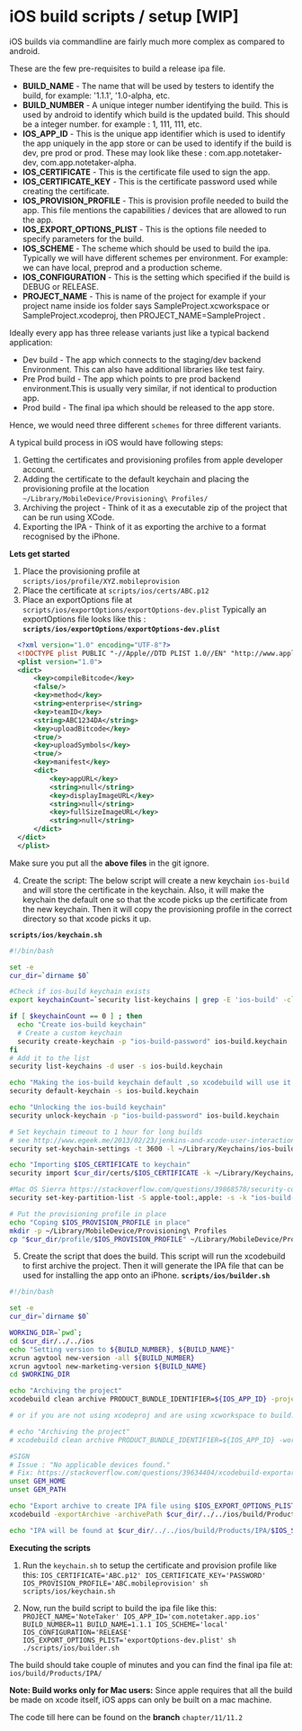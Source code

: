 # iOS build scripts / setup [WIP]

iOS builds via commandline are fairly much more complex as compared to android.

These are the few pre-requisites to build a release ipa file.
 - **BUILD_NAME** - The name that will be used by testers to identify the build, for example: '1.1.1', '1.0-alpha, etc.
 - **BUILD_NUMBER** - A unique integer number identifying the build. This is used by android to identify which build is the updated build. This should be a integer number. for example : 1, 111, 111, etc.
 - **IOS_APP_ID** - This is the unique app identifier which is used to identify the app uniquely in the app store or can be used to identify if the build is dev, pre prod or prod. These may look like these : com.app.notetaker-dev, com.app.notetaker-alpha.
 - **IOS_CERTIFICATE** - This is the certificate file used to sign the app.
 - **IOS_CERTIFICATE_KEY** - This is the certificate password used while creating the certificate.
 - **IOS_PROVISION_PROFILE** - This is provision profile needed to build the app. This file mentions the capabilities / devices that are allowed to run the app.
 - **IOS_EXPORT_OPTIONS_PLIST** - This is the options file needed to specify parameters for the build.
 - **IOS_SCHEME** - The scheme which should be used to build the ipa. Typically we will have different schemes per environment. For example: we can have local, preprod and a production scheme.
 - **IOS_CONFIGURATION** - This is the setting which specified if the build is DEBUG or RELEASE.
 - **PROJECT_NAME** - This is name of the project for example if your project name inside ios folder says SampleProject.xcworkspace or SampleProject.xcodeproj, then PROJECT_NAME=SampleProject .

Ideally every app has three release variants just like a typical backend application:
- Dev build - The app which connects to the staging/dev backend Environment. This can also have additional libraries like test fairy.
- Pre Prod build - The app which points to pre prod backend environment.This is usually very similar, if not identical to  production app.
- Prod build - The final ipa which should be released to the app store.

Hence, we would need three different `schemes` for three different variants.

A typical build process in iOS would have following steps:
1. Getting the certificates and provisioning profiles from apple developer account.
2. Adding the certificate to the default keychain and placing the provisioning profile at the location `~/Library/MobileDevice/Provisioning\ Profiles/`
3. Archiving the project - Think of it as a executable zip of the project that can be run using XCode.
4. Exporting the IPA - Think of it as exporting the archive to a format recognised by the iPhone.

**Lets get started**

1. Place the provisioning profile at `scripts/ios/profile/XYZ.mobileprovision`
2. Place the certificate at `scripts/ios/certs/ABC.p12`
3. Place an exportOptions file at `scripts/ios/exportOptions/exportOptions-dev.plist`
  Typically an exportOptions file looks like this :
  **`scripts/ios/exportOptions/exportOptions-dev.plist`**
  ```xml
    <?xml version="1.0" encoding="UTF-8"?>
    <!DOCTYPE plist PUBLIC "-//Apple//DTD PLIST 1.0//EN" "http://www.apple.com/DTDs/PropertyList-1.0.dtd">
    <plist version="1.0">
    <dict>
        <key>compileBitcode</key>
        <false/>
        <key>method</key>
        <string>enterprise</string>
        <key>teamID</key>
        <string>ABC1234DA</string>
        <key>uploadBitcode</key>
        <true/>
        <key>uploadSymbols</key>
        <true/>
        <key>manifest</key>
        <dict>
            <key>appURL</key>
            <string>null</string>
            <key>displayImageURL</key>
            <string>null</string>
            <key>fullSizeImageURL</key>
            <string>null</string>
        </dict>
    </dict>
    </plist>
  ```
  Make sure you put all the **above files** in the git ignore.

4. Create the script:
  The below script will create a new keychain `ios-build` and will store the certificate in the keychain. Also, it will make the keychain the default one so that the xcode picks up the certificate from the new keychain. Then it will copy the provisioning profile in the correct directory so that xcode picks it up.

  **`scripts/ios/keychain.sh`**
  ```bash
  #!/bin/bash

  set -e
  cur_dir=`dirname $0`

  #Check if ios-build keychain exists
  export keychainCount=`security list-keychains | grep -E 'ios-build' -c`

  if [ $keychainCount == 0 ] ; then
    echo "Create ios-build keychain"
    # Create a custom keychain
    security create-keychain -p "ios-build-password" ios-build.keychain
  fi
  # Add it to the list
  security list-keychains -d user -s ios-build.keychain

  echo "Making the ios-build keychain default ,so xcodebuild will use it for signing"
  security default-keychain -s ios-build.keychain

  echo "Unlocking the ios-build keychain"
  security unlock-keychain -p "ios-build-password" ios-build.keychain

  # Set keychain timeout to 1 hour for long builds
  # see http://www.egeek.me/2013/02/23/jenkins-and-xcode-user-interaction-is-not-allowed/
  security set-keychain-settings -t 3600 -l ~/Library/Keychains/ios-build.keychain

  echo "Importing $IOS_CERTIFICATE to keychain"
  security import $cur_dir/certs/$IOS_CERTIFICATE -k ~/Library/Keychains/ios-build.keychain -P $IOS_CERTIFICATE_KEY -T "/usr/bin/codesign" -A

  #Mac OS Sierra https://stackoverflow.com/questions/39868578/security-codesign-in-sierra-keychain-ignores-access-control-settings-and-ui-p
  security set-key-partition-list -S apple-tool:,apple: -s -k "ios-build-password" ios-build.keychain

  # Put the provisioning profile in place
  echo "Coping $IOS_PROVISION_PROFILE in place"
  mkdir -p ~/Library/MobileDevice/Provisioning\ Profiles
  cp "$cur_dir/profile/$IOS_PROVISION_PROFILE" ~/Library/MobileDevice/Provisioning\ Profiles/
  ```

5. Create the script that does the build.
  This script will run the xcodebuild to first archive the project. Then it will generate the IPA file that can be used for installing the app onto an iPhone.
  **`scripts/ios/builder.sh`**
  ```sh
  #!/bin/bash

  set -e
  cur_dir=`dirname $0`

  WORKING_DIR=`pwd`;
  cd $cur_dir/../../ios
  echo "Setting version to ${BUILD_NUMBER}, ${BUILD_NAME}"
  xcrun agvtool new-version -all ${BUILD_NUMBER}
  xcrun agvtool new-marketing-version ${BUILD_NAME}
  cd $WORKING_DIR

  echo "Archiving the project"
  xcodebuild clean archive PRODUCT_BUNDLE_IDENTIFIER=${IOS_APP_ID} -project $cur_dir/../../ios/${PROJECT_NAME}.xcodeproj -scheme $IOS_SCHEME -configuration $IOS_CONFIGURATION -derivedDataPath $cur_dir/../../ios/build -archivePath $cur_dir/../../ios/build/Products/${PROJECT_NAME}.xcarchive

  # or if you are not using xcodeproj and are using xcworkspace to build.. use the below code:

  # echo "Archiving the project"
  # xcodebuild clean archive PRODUCT_BUNDLE_IDENTIFIER=${IOS_APP_ID} -workspace $cur_dir/../../ios/${PROJECT_NAME}.xcworkspace -scheme $IOS_SCHEME -configuration $IOS_CONFIGURATION -derivedDataPath $cur_dir/../../ios/build -archivePath $cur_dir/../../ios/build/Products/${PROJECT_NAME}.xcarchive

  #SIGN
  # Issue : "No applicable devices found."
  # Fix: https://stackoverflow.com/questions/39634404/xcodebuild-exportarchive-no-applicable-devices-found
  unset GEM_HOME
  unset GEM_PATH

  echo "Export archive to create IPA file using $IOS_EXPORT_OPTIONS_PLIST"
  xcodebuild -exportArchive -archivePath $cur_dir/../../ios/build/Products/${PROJECT_NAME}.xcarchive -exportOptionsPlist $cur_dir/../../scripts/ios/exportOptions/$IOS_EXPORT_OPTIONS_PLIST -exportPath $cur_dir/../../ios/build/Products/IPA

  echo "IPA will be found at $cur_dir/../../ios/build/Products/IPA/$IOS_SCHEME.ipa"
  ```

**Executing the scripts**
1. Run the `keychain.sh` to setup the certificate and provision profile like this:
`IOS_CERTIFICATE='ABC.p12' IOS_CERTIFICATE_KEY='PASSWORD' IOS_PROVISION_PROFILE='ABC.mobileprovision' sh scripts/ios/keychain.sh`

2. Now, run the build script to build the ipa file like this:
 `PROJECT_NAME='NoteTaker' IOS_APP_ID='com.notetaker.app.ios' BUILD_NUMBER=11 BUILD_NAME=1.1.1 IOS_SCHEME='local' IOS_CONFIGURATION='RELEASE' IOS_EXPORT_OPTIONS_PLIST='exportOptions-dev.plist' sh ./scripts/ios/builder.sh`


The build should take couple of minutes and you can find the final ipa file at:
`ios/build/Products/IPA/`


**Note: Build works only for Mac users:**
Since apple requires that all the build be made on xcode itself, iOS apps can only be built on a mac machine.

The code till here can be found on the **branch** `chapter/11/11.2`
